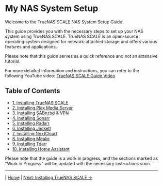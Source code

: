 # My NAS System Setup

Welcome to the TrueNAS SCALE NAS System Setup Guide!

This guide provides you with the necessary steps to set up your NAS system using TrueNAS SCALE. TrueNAS SCALE is an open-source operating system designed for network-attached storage and offers various features and applications.

Please note that this guide serves as a quick reference and not an extensive tutorial.

For more detailed information and instructions, you can refer to the following YouTube video: [TrueNAS SCALE Guide Video](https://www.youtube.com/watch?v=C-UI8Wvl9YU)

## Table of Contents

- [1. Installing TrueNAS SCALE](Installing%20TrueNAS%20SCALE.md)
- [2. Installing Plex Media Server](Installing%20Plex%20Media%20Server.md)
- [3. Installing SABnzbd & VPN](Installing%20SABnzbd%20%26%20VPN.md)
- [4. Installing Sonarr](Installing%20Sonarr.md)
- [5. Installing Radarr](Installing%20Radarr.md)
- [6. Installing Jackett](Installing%20Jackett.md)
- [7. Installing NextCloud](Installing%20NextCloud.md)
- [8. Installing Mealie](Installing%20Mealie.md)
- [9. Installing Tdarr](Installing%20Tdarr.md)
- [10. Installing Home Assistant](Installing%20Home%20Assistant.md)

Please note that the guide is a work in progress, and the sections marked as "Work in Progress" will be updated with the necessary instructions soon.

---

| [Home](README.md) | [Next: Installing TrueNAS SCALE &rarr;](Installing%20TrueNAS%20Scale.md)

